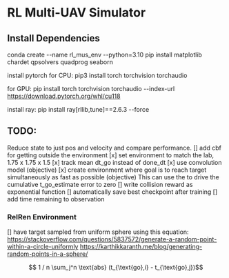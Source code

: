 # RL Multi-UAV Simulator

## Install Dependencies
conda create --name rl_mus_env --python=3.10
pip install matplotlib chardet qpsolvers quadprog seaborn

install pytorch
for CPU:
pip3 install torch torchvision torchaudio

for GPU:
pip install torch torchvision torchaudio --index-url https://download.pytorch.org/whl/cu118

install ray:
pip install ray[rllib,tune]==2.6.3 --force

## TODO: 
Reduce state to just pos and velocity and compare performance.
[] add cbf for getting outside the environment
[x] set environment to match the lab, 1.75 x 1.75 x 1.5
[x] track mean dt_go instead of done_dt
[x] use convolution model (objective)
[x] create environment where goal is to reach target simultaneously as fast as possible (objective)
    This can use the to drive the cumulative t_go_estimate error to zero
[] write collision reward as exponential function
[] automatically save best checkpoint after training
[] add time remaining to observation


### RelRen Environment
[] have target sampled from uniform sphere using this equation:
https://stackoverflow.com/questions/5837572/generate-a-random-point-within-a-circle-uniformly
https://karthikkaranth.me/blog/generating-random-points-in-a-sphere/


$$ 1 / n \sum_j^n \text{abs} (t_{\text{go},i} - t_{\text{go},j})$$